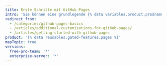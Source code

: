 ```yaml
---
title: Erste Schritte mit GitHub Pages
intro: 'Sie können eine grundlegende {% data variables.product.prodname_pages %}-Website für sich selbst, für Ihre Organisation oder für Ihr Projekt einrichten.'
redirect_from:
  - /categories/github-pages-basics
  - /articles/additional-customizations-for-github-pages/
  - /articles/getting-started-with-github-pages
product: '{% data reusables.gated-features.pages %}'
mapTopic: true
versions:
  free-pro-team: '*'
  enterprise-server: '*'
---
```


